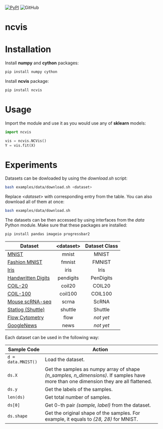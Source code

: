 [![PyPI](https://img.shields.io/pypi/v/ncvis.svg)](https://pypi.python.org/pypi/ncvis/)
![GitHub](https://img.shields.io/github/license/alartum/ncvis.svg)
# ncvis

# Installation

Install **numpy** and **cython** packages:
```bash
pip install numpy cython
```

Install **ncvis** package:
```bash
pip install ncvis
```

# Usage

Import the module and use it as you would use any of **sklearn** models:
```python
import ncvis

vis = ncvis.NCVis()
Y = vis.fit(X)
```

# Experiments

Datasets can be dowloaded by using the *download.sh* script:
```bash
bash examples/data/download.sh <dataset>
```
Replace *\<dataset\>* with corresponding entry from the table. You can also download all of them at once:
```bash
bash examples/data/download.sh
```

 The datasets can be then accessed by using interfaces from the *data* Python module. Make sure that these packages are installed:
 ```bash
 pip install pandas imageio progressbar2
 ```

|Dataset| \<dataset\> | Dataset Class|
|-------|:-----------:|:------:|
|[MNIST](http://yann.lecun.com/exdb/mnist/)|mnist| MNIST|
|[Fashion MNIST](https://github.com/zalandoresearch/fashion-mnist)|fmnist| FMNIST|
|[Iris](https://archive.ics.uci.edu/ml/datasets/Iris)|iris|Iris|
|[Handwritten Digits](https://archive.ics.uci.edu/ml/datasets/optical+recognition+of+handwritten+digits)|pendigits|PenDigits|
|[COIL-20](http://www.cs.columbia.edu/CAVE/software/softlib/coil-20.php)|coil20|COIL20|
|[COIL-100](http://www1.cs.columbia.edu/CAVE/software/softlib/coil-100.php)|coil100|COIL100|
|[Mouse scRNA-seq](https://hemberg-lab.github.io/scRNA.seq.datasets/mouse/brain/)|scrna|ScRNA|
|[Statlog (Shuttle)](https://archive.ics.uci.edu/ml/datasets/Statlog+(Shuttle))|shuttle|Shuttle|
|[Flow Cytometry](https://flowrepository.org/id/FR-FCM-ZZ36)|flow|*not yet*|
|[GoogleNews](https://code.google.com/archive/p/word2vec/)|news|*not yet*|

Each dataset can be used in the following way:

|Sample Code | Action |
|-----|--------|
|```d = data.MNIST()```| Load the dataset.|
|```ds.X```| Get the samples as numpy array of shape *(n_samples, n_dimensions)*. If samples have more than one dimension they are all flattened.|
|```ds.y```| Get the labels of the samples.|
|```len(ds)```| Get total number of samples.|
|```ds[0]```| Get 0-th pair *(sample, label)* from the dataset.|
|```ds.shape```| Get the original shape of the samples. For example, it equals to *(28, 28)* for MNIST. |